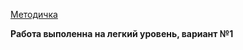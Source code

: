 [Методичка](https://github.com/eeeeagle/LLP_2/files/9845147/Guide.pdf)

<b>Работа выполенна на легкий уровень, вариант №1</b>

